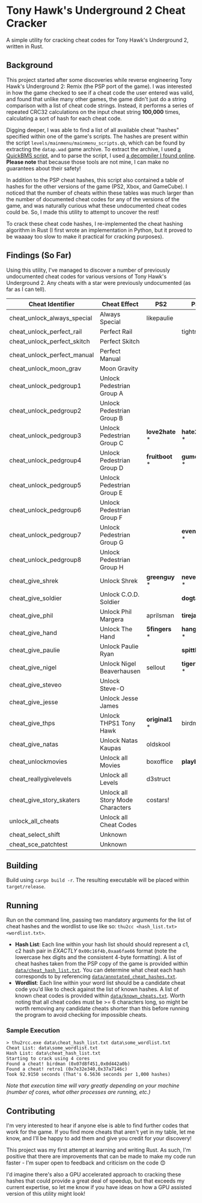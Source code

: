 # Tony Hawk's Underground 2 Cheat Cracker

A simple utility for cracking cheat codes for Tony Hawk's Underground 2, written in Rust.

## Background

This project started after some discoveries while reverse engineering Tony Hawk's Underground 2: Remix (the PSP port of the game). I was interested in how the game checked to see if a cheat code the user entered was valid, and found that unlike many other games, the game didn't just do a string comparison with a list of cheat code strings. Instead, it performs a series of repeated CRC32 calculations on the input cheat string **100,000** times, calculating a sort of hash for each cheat code.

Digging deeper, I was able to find a list of all available cheat "hashes" specified within one of the game's scripts. The hashes are present within the script `levels/mainmenu/mainmenu_scripts.qb`, which can be found by extracting the `datap.wad` game archive. To extract the archive, I used [a QuickBMS script](https://aluigi.altervista.org/bms/thps_hed_wad.bms), and to parse the script, I used [a decompiler I found online](http://thmods.com/forum/viewtopic.php?t=835). **Please note** that because those tools are not mine, I can make no guarantees about their safety!

In addition to the PSP cheat hashes, this script also contained a table of hashes for the other versions of the game (PS2, Xbox, and GameCube). I noticed that the number of cheats within these tables was much larger than the number of documented cheat codes for any of the versions of the game, and was naturally curious what these undocumented cheat codes could be. So, I made this utility to attempt to uncover the rest!

To crack these cheat code hashes, I re-implemented the cheat hashing algorithm in Rust (I first wrote an implementation in Python, but it proved to be waaaay too slow to make it practical for cracking purposes).

## Findings (So Far)

Using this utility, I've managed to discover a number of previously undocumented cheat codes for various versions of Tony Hawk's Underground 2. Any cheats with a star were previously undocumented (as far as I can tell).

| Cheat Identifier            | Cheat Effect                     | PS2             | PSP              | Xbox            | Gamecube        |
|-----------------------------|----------------------------------|-----------------|------------------|-----------------|-----------------|
| cheat_unlock_always_special | Always Special                   | likepaulie      |                  | likepaulie      | likepaulie      |
| cheat_unlock_perfect_rail   | Perfect Rail                     |                 | tightrope        |                 |                 |
| cheat_unlock_perfect_skitch | Perfect Skitch                   |                 |                  |                 |                 |
| cheat_unlock_perfect_manual | Perfect Manual                   |                 |                  |                 |                 |
| cheat_unlock_moon_grav      | Moon Gravity                     |                 |                  |                 |                 |
| cheat_unlock_pedgroup1      | Unlock Pedestrian Group A        |                 |                  |                 |                 |
| cheat_unlock_pedgroup2      | Unlock Pedestrian Group B        |                 |                  |                 |                 |
| cheat_unlock_pedgroup3      | Unlock Pedestrian Group C        | **love2hate** * | **hate2love** *  | **love2hate** * | **love2hate** * |
| cheat_unlock_pedgroup4      | Unlock Pedestrian Group D        | **fruitboot** * | **gumdrops** *   | **fruitboot** * | **fruitboot** * |
| cheat_unlock_pedgroup5      | Unlock Pedestrian Group E        |                 |                  |                 |                 |
| cheat_unlock_pedgroup6      | Unlock Pedestrian Group F        |                 |                  |                 |                 |
| cheat_unlock_pedgroup7      | Unlock Pedestrian Group G        |                 | **evenmore** *   |                 |                 |
| cheat_unlock_pedgroup8      | Unlock Pedestrian Group H        |                 |                  |                 |                 |
| cheat_give_shrek            | Unlock Shrek                     | **greenguy** *  | **nevertold** *  |                 |                 |
| cheat_give_soldier          | Unlock C.O.D. Soldier            |                 | **dogtags** *    | **lockstock** * | **foxhole *     |
| cheat_give_phil             | Unlock Phil Margera              | aprilsman       | **tirejack** *   | notvito         | xxlarge         |
| cheat_give_hand             | Unlock The Hand                  | **5fingers** *  | **hangloose** *  |                 |                 |
| cheat_give_paulie           | Unlock Paulie Ryan               |                 | **spittle** *    | 4wheeler        |                 |
| cheat_give_nigel            | Unlock Nigel Beaverhausen        | sellout         | **tigerthong** * | skullet         |                 |
| cheat_give_steveo           | Unlock Steve-O                   |                 |                  |                 | **wildman** *   |
| cheat_give_jesse            | Unlock Jesse James               |                 |                  | **payups** *    | **outlaw** *    |
| cheat_give_thps             | Unlock THPS1 Tony Hawk           | **original1** * | birdman          | **firstborn** * | **retro1** *    |
| cheat_give_natas            | Unlock Natas Kaupas              | oldskool        |                  | bedizzy         | unscrewed       |
| cheat_unlockmovies          | Unlock all Movies                | boxoffice       | **playbill** *   |                 | sikflick        |
| cheat_reallygivelevels      | Unlock all Levels                | d3struct        |                  |                 | urown3d         |
| cheat_give_story_skaters    | Unlock all Story Mode Characters | costars!        |                  |                 | wakpak          |
| unlock_all_cheats           | Unlock all Cheat Codes           |                 |                  |                 |                 |
| cheat_select_shift          | Unknown                          |                 |                  |                 |                 |
| cheat_sce_patchtest         | Unknown                          |                 |                  | N/A             | N/A             |

## Building

Build using `cargo build -r`. The resulting executable will be placed within `target/release`.

## Running

Run on the command line, passing two mandatory arguments for the list of cheat hashes and the wordlist to use like so: `thu2cc <hash_list.txt> <wordlist.txt>`.

* **Hash List**: Each line within your hash list should should represent a c1, c2 hash pair in *EXACTLY* `0x00c16f4b,0xaa6fae66` format (note the lowercase hex digits and the consistent 4-byte formatting). A list of cheat hashes taken from the PSP copy of the game is provided within [`data/cheat_hash_list.txt`](data/cheat_hash_list.txt). You can determine what cheat each hash corresponds to by referencing [`data/annotated_cheat_hashes.txt`](data/annotated_cheat_hashes.txt).
* **Wordlist**: Each line within your word list should be a candidate cheat code you'd like to check against the list of known hashes. A list of known cheat codes is provided within [`data/known_cheats.txt`](data/known_cheats.txt). Worth noting that all cheat codes must be >=  6 characters long, so might be worth removing any candidate cheats shorter than this before running the program to avoid checking for impossible cheats.

### Sample Execution

```console
> thu2rcc.exe data\cheat_hash_list.txt data\some_wordlist.txt
Cheat List: data\some_wordlist.txt
Hash List: data\cheat_hash_list.txt
Starting to crack using 4 cores
Found a cheat! birdman (0x07d8f451,0x0d442a0b)
Found a cheat! retro1 (0x7e32e340,0x37a7146c)
Took 92.9150 seconds (That's 6.5636 seconds per 1,000 hashes)
```

*Note that execution time will vary greatly depending on your machine (number of cores, what other processes are running, etc.)*

## Contributing

I'm very interested to hear if anyone else is able to find further codes that work for the game. If you find more cheats that aren't yet in my table, let me know, and I'll be happy to add them and give you credit for your discovery!

This project was my first attempt at learning and writing Rust. As such, I'm positive that there are improvements that can be made to make my code run faster - I'm super open to feedback and criticism on the code 😊

I'd imagine there's also a GPU accelerated approach to cracking these hashes that could provide a great deal of speedup, but that exceeds my current expertise, so let me know if you have ideas on how a GPU assisted version of this utility might look!